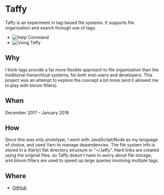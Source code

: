 # Taffy

Taffy is an experiment in tag-based file systems. It supports file organization and search through use of tags.

- ![Help Command](/f/taffy-help.png)
- ![Using Taffy](/f/taffy-use.png)

## Why

I think tags provide a far more flexible approach to file organization than the traditional hierarchical systems, for both end-users and developers. This project was an attempt to explore the concept a bit more (and it allowed me to play with bloom filters).

## When

December 2017 &ndash; January 2018

## How

Since this was only prototype, I went with JavaScript/Node as my language of choice, and used Yarn to manage dependencies. The file system info is stored in a (fairly) flat directory structure in "~/.taffy". Hard links are created using the original files, so Taffy doesn\'t have to worry about file storage, and bloom filters are used to speed up large queries involving multiple tags.

## Where

- [GitHub](https://github.com/jamiesyme/taffy)